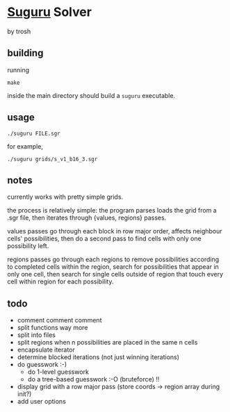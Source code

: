# [Suguru](krazydad.com/suguru) Solver

by trosh

## building

running

    make

inside the main directory should build a `suguru` executable.

## usage

    ./suguru FILE.sgr

for example,

    ./suguru grids/s_v1_b16_3.sgr

## notes

currently works with pretty simple grids.

the process is relatively simple:
the program parses loads the grid from a .sgr file,
then iterates through {values, regions} passes.

values passes go through each block in row major order,
affects neighbour cells' possibilities,
then do a second pass to find cells with only one
possibility left.

regions passes go through each regions to remove
possibilities according to completed cells within the region,
search for possibilities that appear in only one cell,
then search for single cells outside of region that touch
every cell within region for each possibility.

## todo

- comment comment comment
- split functions way more
- split into files
- split regions when n possibilities are placed in the same n cells
- encapsulate iterator
- determine blocked iterations (not just winning iterations)
- do guesswork :-)
  - do 1-level guesswork
  - do a tree-based guesswork :-O (bruteforce) !!
- display grid with a row major pass
  (store coords -> region array during init?)
- add user options

